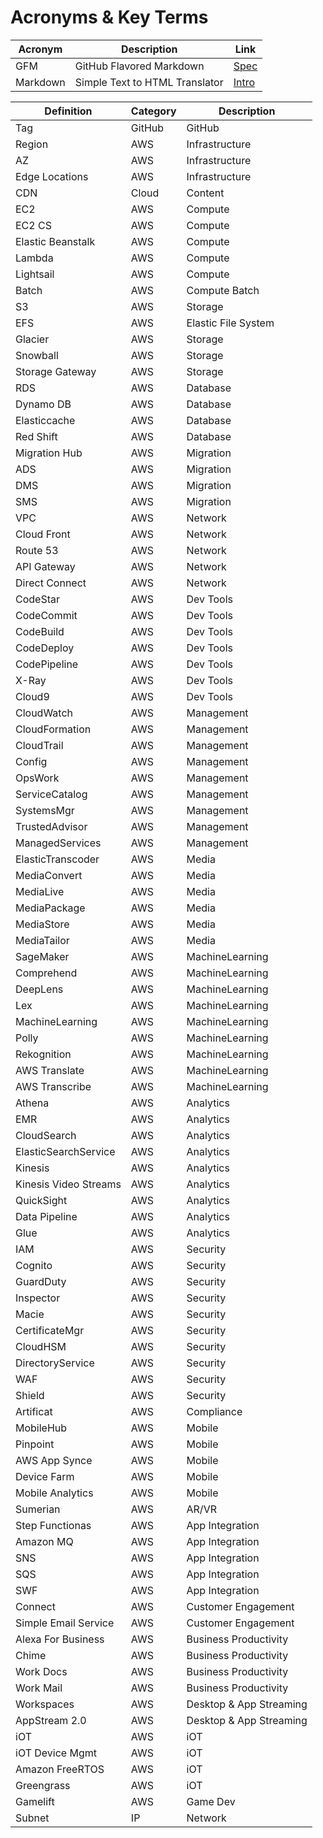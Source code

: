 # Acronyms & Key Terms

Acronym | Description | Link
--- | --- | ---
GFM | GitHub Flavored Markdown | [Spec](https://github.github.com/gfm/)
Markdown | Simple Text to HTML Translator | [Intro](https://daringfireball.net/projects/markdown/)

Definition | Category | Description
--- | --- | ---
Tag | GitHub | GitHub | References a point in time on a branch 
Region | AWS | Infrastructure | Physical Geographical Area has 2 or more AZs
AZ | AWS | Infrastructure | Availabity Zones (aka Data Centers)
Edge Locations | AWS | Infrastructure | Caching End Points e.g. Leverage Cloud Front (CDN)
CDN | Cloud | Content | Content Deliver Network
EC2 | AWS | Compute | Elastic Cloud Compute - Virtual (or Physical) Machines
EC2 CS | AWS | Compute | EC2 Container Service - Manage Docker Containers
Elastic Beanstalk | AWS | Compute | Auto-Deploy Env
Lambda | AWS | Compute | Servless Computing 
Lightsail | AWS | Compute | AWS Black Box - Very Simplified EC2 Alternative
Batch | AWS | Compute Batch | Computing in the Cloud
S3 | AWS | Storage | Simple Storage Service. Object Storage by Bucket
EFS | AWS | Elastic File System | Network Addressed Storage For Mounting
Glacier | AWS | Storage | Archival
Snowball | AWS | Storage | Bulk upload TBs by Physical Disk
Storage Gateway | AWS | Storage | Replication To S3
RDS | AWS | Database | Relational Database Service
Dynamo DB | AWS | Database | Non-Relational Database
Elasticcache | AWS | Database | In-Memory Database
Red Shift | AWS | Database | Datawarehousing / Business Intelligence
Migration Hub | AWS | Migration | Track Apps being migrated to AWS
ADS | AWS | Migration | Application Discovery Service - App Directory Incl Dependencies
DMS | AWS | Migration | Database Migration Service - On premises to Cloud
SMS | AWS | Migration | Server Migration Service - On premiss to Cloud 
VPC | AWS | Network | Virtual Private Cloud, aka Virtual Data Center
Cloud Front | AWS | Network | Content Delivery Network
Route 53 | AWS | Network | DNS Service - Site Naming Directory
API Gateway | AWS | Network | Own API Services
Direct Connect | AWS | Network | Directed dedicated connection
CodeStar | AWS | Dev Tools | Collabrative CI Environment
CodeCommit | AWS | Dev Tools | Source Control Git Repostories
CodeBuild | AWS | Dev Tools | AWS Jenkins Equivalents
CodeDeploy | AWS | Dev Tools | AWS Jenkins Equivalents
CodePipeline | AWS | Dev Tools | CD
X-Ray | AWS | Dev Tools | Serverles Debug
Cloud9 | AWS | Dev Tools | Cloud IDE
CloudWatch  | AWS | Management | System Monitoring
CloudFormation | AWS | Management | Scripted Creation Infrastructure/Envs
CloudTrail | AWS | Management | AWS Environment Activity Logging(Def. 1 week)
Config | AWS | Management | AWS Environment Setup At Point On Time
OpsWork | AWS | Management | Dev Ops Automation (Chef/Puppet) Similar EBS
ServiceCatalog | AWS | Management | Approved IT Services, Governance&Compliance
SystemsMgr | AWS | Management | Interface to manage groups of systems e.g. EC2 Patching
TrustedAdvisor | AWS | Management | Advise on efficiency & vulnerabilities 
ManagedServices | AWS | Management | AWS Manange Envs For You
ElasticTranscoder | AWS | Media | Convert Media To Multiple Formats For Display
MediaConvert | AWS | Media | Convert & Large Scale Broadcast
MediaLive | AWS | Media | Broadcast Live Streaming To Smart Devices
MediaPackage | AWS | Media | Bundle For Delivery Over Internet
MediaStore | AWS | Media | Optimized Media Storage Service With Low Latency
MediaTailor | AWS | Media | Targeted Adverizing In Video Streams
SageMaker | AWS | MachineLearning | Neural Network Leveraged Deep Learning
Comprehend | AWS | MachineLearning | Sentiment Analysis Of Data
DeepLens | AWS | MachineLearning | Camera Self-Interprets Objects
Lex | AWS | MachineLearning | AI Chat Bot
MachineLearning | AWS | MachineLearning | Data Predication From Data Sets
Polly | AWS | MachineLearning | Converts Text To Speech
Rekognition | AWS | MachineLearning | Analyze Traits Of Data & Video Files
AWS Translate | AWS | MachineLearning | Convert Between Languages
AWS Transcribe | AWS | MachineLearning | Covert Audio To Text
Athena | AWS | Analytics | Run SQL Queries Against S3 Bucket
EMR | AWS | Analytics | Elastic Map Reduce For Big Data
CloudSearch | AWS | Analytics | Cloud Search
ElasticSearchService | AWS | Analytics | Cloud Search
Kinesis | AWS | Analytics | Ingest&Analyze Large Amounts Of Data
Kinesis Video Streams | AWS | Analytics | Ingesst&Analyze Videos 
QuickSight | AWS | Analytics | Business Intelligence Tool
Data Pipeline | AWS | Analytics | Move Data Between AWS Services
Glue | AWS | Analytics | ETL
IAM | AWS | Security | Indentity Access Management
Cognito | AWS | Security | Mobile Devices Temp Access to AWS Resources Device Authentication e.g. Use LinkedIn,GMail
GuardDuty | AWS | Security | Monitors For Malicious Active on AWS Account
Inspector | AWS | Security | Agent (say on EC2) Can Check For Vulnerabilities
Macie | AWS | Security | Scan S3 Buckets For Personal Identifiable Information(PII)
CertificateMgr | AWS | Security | Manage SSL Certificates
CloudHSM | AWS | Security | Hardware Security Module - Vault For Keys
DirectoryService | AWS | Security | Integerate Microsoft AD
WAF | AWS | Security | Web Application Firewall - Application Level Protect
Shield | AWS | Security | DDos Mitigation
Artificat | AWS | Compliance | Access To AWS Standards and Policies
MobileHub | AWS | Mobile | Dashboard to Manage Mobile App Connectivity To AWS
Pinpoint | AWS | Mobile | Leverage Targeted Push Notifications
AWS App Synce | AWS | Mobile | Syncs Data With Mobile Apps
Device Farm | AWS | Mobile | Test Capability on Real Devices 
Mobile Analytics | AWS | Mobile |Analytics Service For Mobiles
Sumerian | AWS | AR/VR | AR\VR
Step Functionas | AWS | App Integration | Lambda Function Mgmt
Amazon MQ | AWS | App Integration | Message Queues
SNS | AWS | App Integration | Simple Notification Service
SQS | AWS | App Integration | Simple Queue Service - De-couple Batch 
SWF | AWS | App Integration | Simple Workflow Service
Connect | AWS | Customer Engagement | Call Centre As A Service
Simple Email Service | AWS | Customer Engagement | Scalable Email sending
Alexa For Business | AWS | Business Productivity | Orchestrate Business Requests
Chime | AWS | Business Productivity | Video Conferencing, Akin to Google Hangouts/Zoom
Work Docs | AWS | Business Productivity | Drop Box for AWS
Work Mail | AWS | Business Productivity | Akin to Google Mail
Workspaces | AWS | Desktop & App Streaming | VDI Virtual Development
AppStream 2.0 | AWS | Desktop & App Streaming | Similar to Citrix
iOT | AWS | iOT | Internet Of Things
iOT Device Mgmt | AWS | iOT | Manage Connected Devicies In an iOT Environment
Amazon FreeRTOS | AWS | iOT | OS for Micro Controllers
Greengrass | AWS | iOT | Secure Machine Learning/Connectivity For Devices
Gamelift | AWS | Game Dev | Support To Develop Games
Subnet | IP | Network | [Summary](https://support.microsoft.com/en-us/help/164015/understanding-tcp-ip-addressing-and-subnetting-basics) 


